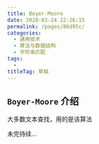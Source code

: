 ```yaml
---
title: Boyer-Moore
date: 2020-03-24 22:26:15
permalink: /pages/86d95c/
categories: 
  - 通用技术
  - 算法与数据结构
  - 字符串匹配
tags: 
  - 
titleTag: 草稿
---
```

## `Boyer-Moore` 介绍

大多数文本查找，用的是该算法

未完待续...